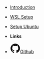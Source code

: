 - [Introduction](introduction) <!-- markdownlint-disable-line first-line-heading -->
- [WSL Setup](wsl_setup.md)
- [Setup Ubuntu](setup_ubuntu.md)

- **Links**

- [![Github](assets/img/github.svg)Github](https://github.com/montepjones/)
<!-- - [![Twitter](assets/img/twitter.svg)@jhildenbiddle](http://twitter.com/jhildenbiddle)
te -->